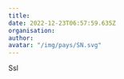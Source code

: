 ```yaml
---
title: 
date: 2022-12-23T06:57:59.635Z
organisation: 
author: 
avatar: "/img/pays/SN.svg"
---
```


Ssl